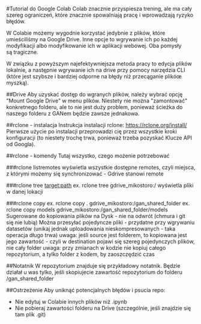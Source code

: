#Tutorial do Google Colab
Colab znacznie przyspiesza trening, ale ma cały szereg ograniczeń, które znacznie spowalniają pracę i wprowadzają ryzyko błędów.

W Colabie możemy wygodnie korzystać jedybnie z plików, które umieściliśmy na Google Drive. Inne opcje to wgrywanie ich po każdej modyfikacji albo modyfikowanie ich w aplikacji webowej. Oba pomysły są tragiczne.

W związku z powyższym najefektywniejsza metoda pracy to edycja plików lokalnie, a następnie wgrywanie ich na drive przy pomocy narzędzia CLI (które jest szybsze i bardziej odporne na błędy niż przecąganie plikóœ myszką).

##Drive
Aby uzyskać dostęp do wgranych plików, należy wybrać opcję "Mount Google Drive" w menu plików.
Niestety nie można "zamontować" konkretnego folderu, ale to nie jest duży problem, ponieważ ścieżka do naszego folderu z GANem będzie zawsze jednakowa. 

##rclone - instalacja
Instrukcja instalacji rclone: 
https://rclone.org/install/
Pierwsze użycie po instalacji przeprowadzi cię przez wszystkie kroki konfiguracji (to niestety trochę trwa, ponieważ trzeba pozyskać Klucze API od Googla).

##rclone - komendy
Tutaj wszystko, czego możenie potrzebować

###rclone listremotes
wyświetla wszystkie dostępne remotes, czyli miejsca, z którymi możemy się synchronizować - Gdrive stanowi remote

###rclone tree <target:path>
ex. rclone tree gdrive_mikostoro:/
wyświetla pliki w danej lokacji

###rclone copy <source> <destination>
ex. rclone copy . gdrive_mikostoro:/gan_shared_folder
ex.  rclone copy models gdrive_mikostoro:/gan_shared_folder/models
Sugerowane do kopiowania plików na Dysk - nie na odwrót (chmura i git się nie lubią)
Można przesyłać pojedyncze pliki - przydatne przy wgrywaniu  datasetów (unikaj jednak uploadowania nieskompresowanych - taka operacja długo trwa)
uwaga: jeśli source jest folderem, to kopiowana jest jego zawartość - czyli w destination pojawi się szereg pojedynczych plików, nie cały folder
uwaga: przy zmianach w kodzie nie kopiuj całego repozytorium, a tylko folder z kodem, by zaoszczędzić czas

##Notatnik
W repozytorium znajduje się przykładowy notatnik. Będzie działał u was tylko, jeśli skopiujecie zawartość repozytorium do folderu /gan_shared_folder

##Ostrzeżenie
Aby uniknąć potencjalnych błędów i psucia repo:
- Nie edytuj w Colabie innych plików niż .ipynb
- Nie pobieraj zawartości folderu na Drive (szczególnie, jeśli znajdzie się tam plik .git)
